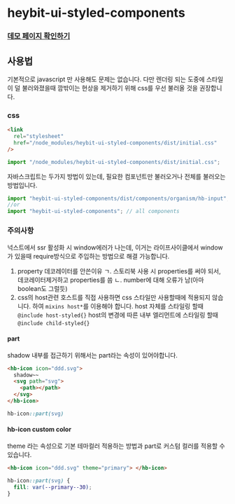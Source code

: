 # heybit-ui-styled-components

### [데모 페이지 확인하기](https://uprise-fin.github.io/heybit-ui-styled-components/)

## 사용법

기본적으로 javascript 만 사용해도 문제는 없습니다. 다만 렌더링 되는 도중에 스타일이 덜 불러와졌을때 깜밖이는 현상을 제거하기 위해
css를 우선 불러올 것을 권장합니다.

### css

```html
<link
  rel="stylesheet"
  href="/node_modules/heybit-ui-styled-components/dist/initial.css"
/>
```

```javascript
import "/node_modules/heybit-ui-styled-components/dist/initial.css";
```

자바스크립트는 두가지 방법이 있는데,
필요한 컴포넌트만 불러오거나 전체를 불러오는 방법입니다.

```javascript
import "heybit-ui-styled-components/dist/components/organism/hb-input"; // selected
//or
import "heybit-ui-styled-components"; // all components
```

### 주의사항

넉스트에서 ssr 활성화 시 window에러가 나는데, 이거는 라이프사이클에서 window가 있을때 require방식으로 주입하는 방법으로 해결 가능합니다.

1. property 데코레이터를 안쓴이유
   ㄱ. 스토리북 사용 시 properties를 써야 되서, 데코레이터제거하고 properties를 씀
   ㄴ. number에 대해 오류가 남(아마 boolean도 그럴듯)
1. css의 host관련
   호스트를 직접 사용하면 css 스타일만 사용할때에 적용되지 않습니다. 하여 `mixins host*`를 이용해야 합니다.
   host 자체를 스타일링 할때 `@include host-styled{}`
   host의 변경에 따른 내부 엘리먼트에 스타일링 할때 `@include child-styled{}`

#### part

shadow 내부를 접근하기 위해서는 part라는 속성이 있어야합니다.

```html
<hb-icon icon="ddd.svg">
  shadow~~
  <svg path="svg">
    <path></path>
  </svg>
</hb-icon>
```

```css
hb-icon::part(svg)
```

#### hb-icon custom color

theme 라는 속성으로 기본 테마컬러 적용하는 방법과 part로 커스텀 컬러를 적용할 수 있습니다.

```html
<hb-icon icon="ddd.svg" theme="primary"> </hb-icon>
```

```css
hb-icon::part(svg) {
  fill: var(--primary--30);
}
```
